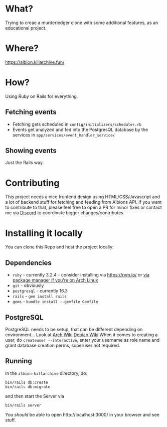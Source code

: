 # What?
Trying to creae a murderledger clone with some additional features, as an educational project.

# Where?
https://albion.killarchive.fun/

# How?
Using Ruby on Rails for everything.
## Fetching events
- Fetching gets scheduled in `config/initializers/scheduler.rb`
- Events get analyzed and fed into the PostgresQL database by the services in `app/services/event_handler_service/`
## Showing events
Just the Rails way.

# Contributing
This project needs a nice frontend design using HTML/CSS/Javascript and a lot of backend stuff for fetching and feeding from Albions API.
If you want to contribute to that, please feel free to open a PR for minor fixes or contact me via [Discord](https://discord.com/users/738658712620630076) to coordinate bigger changes/contributes.

# Installing it locally
You can clone this Repo and host the project locally:
## Dependencies
- `ruby` - currently 3.2.4 - consider installing via https://rvm.io/ or [via package manager if you're on Arch Linux](https://archlinux.org/packages/extra-staging/x86_64/ruby/)
- `git` - obviously
- `postgresql` - currently 16.3
- `rails` - `gem install rails`
- `gems` - `bundle install --gemfile Gemfile`
## PostgreSQL
PostgreSQL needs to be setup, that can be different depending on environment...
Look at
[Arch Wiki](https://wiki.archlinux.org/title/PostgreSQL)
[Debian Wiki](https://wiki.debian.org/PostgreSql)
When it comes to creating a user, do `createuser --interactive`, enter your username as role name and grant database creation perms, superuser not required.
## Running
In the `albion-killarchive` directory, do:
```
bin/rails db:create
bin/rails db:migrate
```
and then start the Server via
```
bin/rails server
```
You *should* be able to open http://localhost:3000/ in your browser and see stuff.
